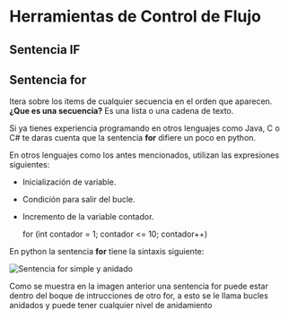 # Herramientas de Control de Flujo

## Sentencia IF

## Sentencia __for__
Itera sobre los items de cualquier secuencia en el orden que aparecen.  
__¿Que es una secuencia?__ Es una lista o una cadena de texto.

Si ya tienes experiencia programando en otros lenguajes como Java, C o C# te daras cuenta que la sentencia __for__ difiere un poco en python.

En otros lenguajes como los antes mencionados, utilizan las expresiones siguientes:

* Inicialización de variable.
* Condición para salir del bucle.
* Incremento de la variable contador.

    for (int contador = 1; contador <= 10; contador++)

En python la sentencia __for__ tiene la sintaxis siguiente:

![Sentencia for simple y anidado](/./assets/images/Sentencia_for_simple_anidado.png)

Como se muestra en la imagen anterior una sentencia for puede estar dentro del boque de intrucciones de otro for, a esto se le llama bucles anidados y puede tener cualquier nivel de anidamiento

